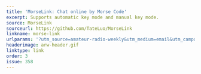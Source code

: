 ```yaml
---
title: 'MorseLink: Chat online by Morse Code'
excerpt: Supports automatic key mode and manual key mode.
source: MorseLink
sourceurl: https://github.com/TateLuo/MorseLink
linkname: morse-link
urlparams: '?utm_source=amateur-radio-weekly&utm_medium=email&utm_campaign=newsletter'
headerimage: arw-header.gif
linktype: link
order: 3
issue: 358
---
```

